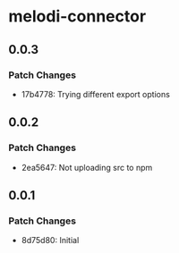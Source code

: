 # melodi-connector

## 0.0.3

### Patch Changes

- 17b4778: Trying different export options

## 0.0.2

### Patch Changes

- 2ea5647: Not uploading src to npm

## 0.0.1

### Patch Changes

- 8d75d80: Initial
